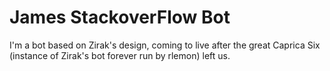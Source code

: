 # James StackoverFlow Bot

I'm a bot based on Zirak's design, coming to live after the great Caprica Six
(instance of Zirak's bot forever run by rlemon) left us.
